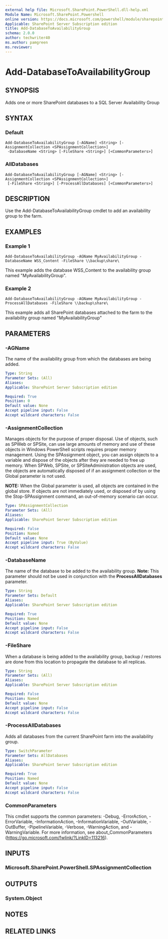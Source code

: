 ```yaml
---
external help file: Microsoft.SharePoint.PowerShell.dll-help.xml
Module Name: Microsoft.SharePoint.Powershell
online version: https://docs.microsoft.com/powershell/module/sharepoint-server/add-databasetoavailabilitygroup
Applicable: SharePoint Server Subscription edition
title: Add-DatabaseToAvailabilityGroup
schema: 2.0.0
author: techwriter40
ms.author: pamgreen
ms.reviewer:
---
```


# Add-DatabaseToAvailabilityGroup

## SYNOPSIS
Adds one or more SharePoint databases to a SQL Server Availability Group

## SYNTAX

### Default
```
Add-DatabaseToAvailabilityGroup [-AGName] <String> [-AssignmentCollection <SPAssignmentCollection>]
 -DatabaseName <String> [-FileShare <String>] [<CommonParameters>]
```

### AllDatabases
```
Add-DatabaseToAvailabilityGroup [-AGName] <String> [-AssignmentCollection <SPAssignmentCollection>]
 [-FileShare <String>] [-ProcessAllDatabases] [<CommonParameters>]
```

## DESCRIPTION
Use the Add-DatabaseToAvailabilityGroup cmdlet to add an availability group to the farm.

## EXAMPLES

### Example 1 
```
Add-DatabaseToAvailabilityGroup -AGName MyAvailabilityGroup -DatabaseName WSS_Content -FileShare \\backup\share\ 
```

This example adds the database WSS_Content to the availability group named "MyAvailabilityGroup".

### Example 2
```
Add-DatabaseToAvailabilityGroup -AGName MyAvailabilityGroup -ProcessAllDatabases -FileShare \\backup\share\ 
```

This example adds all SharePoint databases attached to the farm to the availability group named "MyAvailabilityGroup"

## PARAMETERS

### -AGName
The name of the availability group from which the databases are being added.

```yaml
Type: String
Parameter Sets: (All)
Aliases: 
Applicable: SharePoint Server Subscription edition

Required: True
Position: 0
Default value: None
Accept pipeline input: False
Accept wildcard characters: False
```

### -AssignmentCollection
Manages objects for the purpose of proper disposal. Use of objects, such as SPWeb or SPSite, can use large amounts of memory and use of these objects in Windows PowerShell scripts requires proper memory management. Using the SPAssignment object, you can assign objects to a variable and dispose of the objects after they are needed to free up memory. When SPWeb, SPSite, or SPSiteAdministration objects are used, the objects are automatically disposed of if an assignment collection or the Global parameter is not used.

**NOTE:** When the Global parameter is used, all objects are contained in the global store. If objects are not immediately used, or disposed of by using the Stop-SPAssignment command, an out-of-memory scenario can occur. 

```yaml
Type: SPAssignmentCollection
Parameter Sets: (All)
Aliases: 
Applicable: SharePoint Server Subscription edition

Required: False
Position: Named
Default value: None
Accept pipeline input: True (ByValue)
Accept wildcard characters: False
```

### -DatabaseName
The name of the database to be added to the availability group. 
**Note:** This parameter should not be used in conjunction with the **ProcessAllDatabases** parameter.

```yaml
Type: String
Parameter Sets: Default
Aliases: 
Applicable: SharePoint Server Subscription edition

Required: True
Position: Named
Default value: None
Accept pipeline input: False
Accept wildcard characters: False
```

### -FileShare
When a database is being added to the availability group, backup / restores are done from this location to propagate the database to all replicas.

```yaml
Type: String
Parameter Sets: (All)
Aliases: 
Applicable: SharePoint Server Subscription edition

Required: False
Position: Named
Default value: None
Accept pipeline input: False
Accept wildcard characters: False
```

### -ProcessAllDatabases
Adds all databases from the current SharePoint farm into the availability group.

```yaml
Type: SwitchParameter
Parameter Sets: AllDatabases
Aliases: 
Applicable: SharePoint Server Subscription edition

Required: True
Position: Named
Default value: None
Accept pipeline input: False
Accept wildcard characters: False
```

### CommonParameters
This cmdlet supports the common parameters: -Debug, -ErrorAction, -ErrorVariable, -InformationAction, -InformationVariable, -OutVariable, -OutBuffer, -PipelineVariable, -Verbose, -WarningAction, and -WarningVariable. For more information, see about_CommonParameters (https://go.microsoft.com/fwlink/?LinkID=113216).

## INPUTS

### Microsoft.SharePoint.PowerShell.SPAssignmentCollection

## OUTPUTS

### System.Object

## NOTES

## RELATED LINKS

